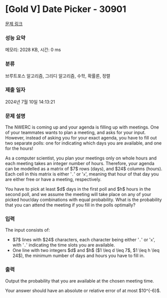 # [Gold V] Date Picker - 30901 

[문제 링크](https://www.acmicpc.net/problem/30901) 

### 성능 요약

메모리: 2028 KB, 시간: 0 ms

### 분류

브루트포스 알고리즘, 그리디 알고리즘, 수학, 확률론, 정렬

### 제출 일자

2024년 7월 10일 14:13:21

### 문제 설명

<p>The NWERC is coming up and your agenda is filling up with meetings. One of your teammates wants to plan a meeting, and asks for your input. However, instead of asking you for your exact agenda, you have to fill out two separate polls: one for indicating which days you are available, and one for the hours!</p>

<p>As a computer scientist, you plan your meetings only on whole hours and each meeting takes an integer number of hours. Therefore, your agenda can be modelled as a matrix of $7$ rows (days), and $24$ columns (hours). Each cell in this matrix is either '<code>.</code>' or '<code>x</code>', meaning that hour of that day you are either free or have a meeting, respectively.</p>

<p>You have to pick at least $d$ days in the first poll and $h$ hours in the second poll, and we assume the meeting will take place on any of your picked hour/day combinations with equal probability. What is the probability that you can attend the meeting if you fill in the polls optimally?</p>

### 입력 

 <p>The input consists of:</p>

<ul>
	<li>$7$ lines with $24$ characters, each character being either '<code>.</code>' or '<code>x</code>', with '<code>.</code>' indicating the time slots you are available.</li>
	<li>One line with two integers $d$ and $h$ ($1 \leq d \leq 7$, $1 \leq h \leq 24$), the minimum number of days and hours you have to fill in.</li>
</ul>

### 출력 

 <p>Output the probability that you are available at the chosen meeting time.</p>

<p>Your answer should have an absolute or relative error of at most $10^{-6}$.</p>

